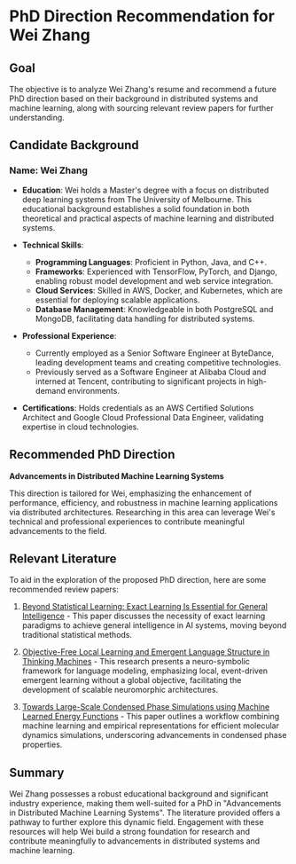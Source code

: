 # PhD Direction Recommendation for Wei Zhang

## Goal
The objective is to analyze Wei Zhang's resume and recommend a future PhD direction based on their background in distributed systems and machine learning, along with sourcing relevant review papers for further understanding.

## Candidate Background

### Name: Wei Zhang 

- **Education**: Wei holds a Master's degree with a focus on distributed deep learning systems from The University of Melbourne. This educational background establishes a solid foundation in both theoretical and practical aspects of machine learning and distributed systems.

- **Technical Skills**:
  - **Programming Languages**: Proficient in Python, Java, and C++.
  - **Frameworks**: Experienced with TensorFlow, PyTorch, and Django, enabling robust model development and web service integration.
  - **Cloud Services**: Skilled in AWS, Docker, and Kubernetes, which are essential for deploying scalable applications.
  - **Database Management**: Knowledgeable in both PostgreSQL and MongoDB, facilitating data handling for distributed systems.

- **Professional Experience**:
  - Currently employed as a Senior Software Engineer at ByteDance, leading development teams and creating competitive technologies.
  - Previously served as a Software Engineer at Alibaba Cloud and interned at Tencent, contributing to significant projects in high-demand environments.

- **Certifications**: Holds credentials as an AWS Certified Solutions Architect and Google Cloud Professional Data Engineer, validating expertise in cloud technologies.

## Recommended PhD Direction
**Advancements in Distributed Machine Learning Systems**

This direction is tailored for Wei, emphasizing the enhancement of performance, efficiency, and robustness in machine learning applications via distributed architectures. Researching in this area can leverage Wei's technical and professional experiences to contribute meaningful advancements to the field.

## Relevant Literature
To aid in the exploration of the proposed PhD direction, here are some recommended review papers:

1. [Beyond Statistical Learning: Exact Learning Is Essential for General Intelligence](http://arxiv.org/pdf/2506.23908v1) - This paper discusses the necessity of exact learning paradigms to achieve general intelligence in AI systems, moving beyond traditional statistical methods.

2. [Objective-Free Local Learning and Emergent Language Structure in Thinking Machines](http://arxiv.org/pdf/2506.23293v1) - This research presents a neuro-symbolic framework for language modeling, emphasizing local, event-driven emergent learning without a global objective, facilitating the development of scalable neuromorphic architectures.

3. [Towards Large-Scale Condensed Phase Simulations using Machine Learned Energy Functions](http://arxiv.org/pdf/2506.23272v1) - This paper outlines a workflow combining machine learning and empirical representations for efficient molecular dynamics simulations, underscoring advancements in condensed phase properties.

## Summary
Wei Zhang possesses a robust educational background and significant industry experience, making them well-suited for a PhD in "Advancements in Distributed Machine Learning Systems". The literature provided offers a pathway to further explore this dynamic field. Engagement with these resources will help Wei build a strong foundation for research and contribute meaningfully to advancements in distributed systems and machine learning.